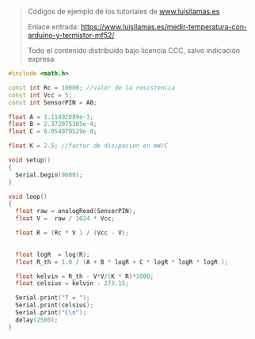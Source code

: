 > Códigos de ejemplo de los tutoriales de www.luisllamas.es
>
> Enlace entrada: https://www.luisllamas.es/medir-temperatura-con-arduino-y-termistor-mf52/
>
> Todo el contenido distribuido bajo licencia CCC, salvo indicación expresa

```cpp
#include <math.h>

const int Rc = 10000; //valor de la resistencia
const int Vcc = 5;
const int SensorPIN = A0;

float A = 1.11492089e-3;
float B = 2.372075385e-4;
float C = 6.954079529e-8;

float K = 2.5; //factor de disipacion en mW/C

void setup()
{
  Serial.begin(9600);
}

void loop() 
{
  float raw = analogRead(SensorPIN);
  float V =  raw / 1024 * Vcc;

  float R = (Rc * V ) / (Vcc - V);
  

  float logR  = log(R);
  float R_th = 1.0 / (A + B * logR + C * logR * logR * logR );

  float kelvin = R_th - V*V/(K * R)*1000;
  float celsius = kelvin - 273.15;

  Serial.print("T = ");
  Serial.print(celsius);
  Serial.print("C\n");
  delay(2500);
}
```